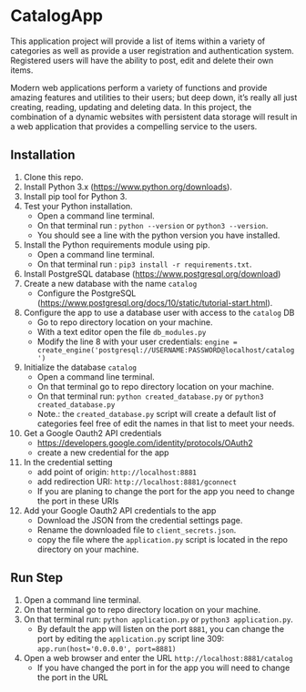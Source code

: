 # CatalogApp

This application project will provide a list of items within a variety of categories as well as provide a user registration and authentication system. Registered users will have the ability to post, edit and delete their own items.

Modern web applications perform a variety of functions and provide amazing features and utilities to their users; but deep down, it’s really all just creating, reading, updating and deleting data. In this project, the combination of a dynamic websites with persistent data storage will result in a web application that provides a compelling service to the users.

## Installation

1. Clone this repo.
2. Install Python 3.x (https://www.python.org/downloads).
3. Install pip tool for Python 3.
4. Test your Python installation.
    * Open a command line terminal.
    * On that terminal run : `python --version` or `python3 --version`.
    * You should see a line with the python version you have installed.
5. Install the Python requirements module using pip.
    * Open a command line terminal.
    * On that terminal run : `pip3 install -r requirements.txt`.
6. Install PostgreSQL database (https://www.postgresql.org/download)
7. Create a new database with the name `catalog`
    * Configure the PostgreSQL (https://www.postgresql.org/docs/10/static/tutorial-start.html).
8. Configure the app to use a database user with access to the `catalog` DB
    * Go to repo directory location on your machine.
    * With a text editor open the file `db_modules.py`
    * Modify the line 8 with your user credentials: `engine = create_engine('postgresql://USERNAME:PASSWORD@localhost/catalog')`
9. Initialize the database `catalog`
    * Open a command line terminal.
    * On that terminal go to repo directory location on your machine.
    * On that terminal run: `python created_database.py` or `python3 created_database.py`
    * Note.: the `created_database.py` script will create a default list of categories feel free of edit the names in that list to meet your needs.
10. Get a Google Oauth2 API credentials
    * https://developers.google.com/identity/protocols/OAuth2
    * create a new credential for the app
11. In the credential setting 
    * add point of origin: `http://localhost:8881`
    * add redirection URI: `http://localhost:8881/gconnect`
    * If you are planing to change the port for the app you need to change the port in these URIs
12. Add your Google Oauth2 API credentials to the app
    * Download the JSON from the credential settings page.
    * Rename the downloaded file to `client_secrets.json`.
    * copy the file where the `application.py` script is located in the repo directory on your machine.

## Run Step

1. Open a command line terminal.
2. On that terminal go to repo directory location on your machine.
3. On that terminal run: `python application.py` or `python3 application.py`.
    * By default the app will listen on the port `8881`, you can change the port by editing the  `application.py` script line 309: `app.run(host='0.0.0.0', port=8881)`
4. Open a web browser and enter the URL `http://localhost:8881/catalog`
    * If you have changed the port in for the app you will need to change the port in the URL